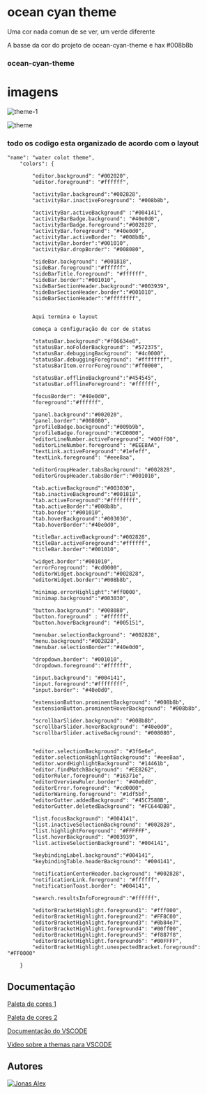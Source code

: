 # ocean cyan theme

Uma cor nada comun de se ver, um verde diferente 

A basse da cor do projeto de ocean-cyan-theme e hax #008b8b 

### ocean-cyan-theme


# imagens

![theme-1](https://github.com/jonax-js/theme-vscode/assets/84111864/638d4099-9e74-4632-92c0-30fb1ef6727c)

![theme](https://github.com/jonax-js/theme-vscode/assets/84111864/a1087b9b-c03a-4e62-9f74-0e16d1a71eb2)


### todo os codigo esta organizado de acordo com o layout
````
"name": "water colot theme",
	"colors": {
		
		"editor.background": "#002020", 		
		"editor.foreground": "#ffffff",

		"activityBar.background":"#002828",
		"activityBar.inactiveForeground": "#008b8b",

		"activityBar.activeBackground" :"#004141",
		"activityBarBadge.background": "#40e0d0",
		"activityBarBadge.foreground":"#002828",	
		"activityBar.foreground": "#40e0d0",		
		"activityBar.activeBorder": "#008b8b",	
		"activityBar.border":"#001010",
		"activityBar.dropBorder": "#008080",
	
		"sideBar.background": "#001818",
		"sideBar.foreground":"#ffffff",			      
		"sideBarTitle.foreground": "#ffffff",
		"sideBar.border":"#001010",
		"sideBarSectionHeader.background":"#003939",
		"sideBarSectionHeader.border":"#001010",
		"sideBarSectionHeader":"#ffffffff",		

       
        Aqui termina o layout    

        começa a configuração de cor de status 
         
        "statusBar.background":"#f06634e8",
        "statusBar.noFolderBackground": "#572375",
        "statusBar.debuggingBackground": "#4c0000",
		"statusBar.debuggingForeground": "#ffffffff",
		"statusBarItem.errorForeground":"#ff0000",

		"statusBar.offlineBackground":"#454545",
		"statusBar.offlineForeground": "#ffffff",
	
		"focusBorder": "#40e0d0",	
		"foreground":"#ffffff",
		
		"panel.background":"#002020",
		"panel.border":"#008080",
		"profileBadge.background":"#009b9b",
		"profileBadge.foreground":"#CD0000",
		"editorLineNumber.activeForeground": "#00ff00",
		"editorLineNumber.foreground": "#EEE8AA",
		"textLink.activeForeground":"#1efeff",
		"textLink.foreground": "#eee8aa",	

		"editorGroupHeader.tabsBackground": "#002828",
		"editorGroupHeader.tabsBorder":"#001010",

		"tab.activeBackground":"#003030",
		"tab.inactiveBackground":"#001818",
		"tab.activeForeground":"#ffffffff",		
        "tab.activeBorder":"#008b8b",		
		"tab.border":"#001010",
		"tab.hoverBackground":"#003030",          
		"tab.hoverBorder":"#40e0d0",

		"titleBar.activeBackground":"#002828",
		"titleBar.activeForeground":"#ffffff",
		"titleBar.border":"#001010",

		"widget.border":"#001010",		
		"errorForeground": "#cd0000",	
		"editorWidget.background":"#002828",	
		"editorWidget.border":"#008b8b",		
						
		"minimap.errorHighlight":"#ff0000",
		"minimap.background":"#003030",	

		"button.background": "#008080",
		"button.foreground" : "#ffffff",
		"button.hoverBackground": "#005151",

		"menubar.selectionBackground": "#002828",
		"menu.background":"#002828",		
		"menubar.selectionBorder":"#40e0d0",

		"dropdown.border": "#001010",
		"dropdown.foreground":"#ffffff",

		"input.background": "#004141",
		"input.foreground":"#ffffffff",
		"input.border": "#40e0d0",

		"extensionButton.prominentBackground": "#008b8b",
        "extensionButton.prominentHoverBackground": "#008b8b",
		
		"scrollbarSlider.background": "#008b8b",
        "scrollbarSlider.hoverBackground": "#40e0d0",
        "scrollbarSlider.activeBackground": "#008080",

	
		"editor.selectionBackground": "#3f6e6e",		
		"editor.selectionHighlightBackground": "#eee8aa",	
		"editor.wordHighlightBackground": "#14461b",		
		"editor.findMatchBackground": "#EE8262",
		"editorRuler.foreground": "#16371e",
		"editorOverviewRuler.border": "#40e0d0",
		"editorError.foreground": "#cd0000",		
		"editorWarning.foreground": "#1df5bf",		
		"editorGutter.addedBackground": "#45C758BB",
		"editorGutter.deletedBackground": "#FC644DBB",

		"list.focusBackground": "#004141",
		"list.inactiveSelectionBackground": "#002828",
		"list.highlightForeground": "#FFFFFF",
		"list.hoverBackground": "#003939",
        "list.activeSelectionBackground": "#004141",

		"keybindingLabel.background":"#004141",
		"keybindingTable.headerBackground": "#004141",

		"notificationCenterHeader.background": "#002828",
		"notificationLink.foreground": "#ffffff",
		"notificationToast.border": "#004141",	
			
		"search.resultsInfoForeground":"#ffffff",
		
        "editorBracketHighlight.foreground1": "#fff000",
        "editorBracketHighlight.foreground2": "#FF8C00",
        "editorBracketHighlight.foreground3": "#0b84e7",
        "editorBracketHighlight.foreground4": "#00ff00",
        "editorBracketHighlight.foreground5": "#f887f8",
        "editorBracketHighlight.foreground6": "#00FFFF",
		"editorBracketHighlight.unexpectedBracket.foreground": "#FF0000"	 
        
    }

````
## Documentação

[Paleta de cores 1](https://www.color-hex.com/color/008b8b) 

[Paleta de cores 2](https://www.color-hex.com/color/005151)

[Documentação do VSCODE ](https://code.visualstudio.com/docs/configure/themes#_customizing-a-color-theme)

[Video sobre a themas para VSCODE ](https://learn.microsoft.com/pt-br/shows/vs-code-livestreams/build-your-first-vs-code-extension)



## Autores
[![Jonas Alex](https://github.com/jonax-js)](https://github.com/jonax-js) 
